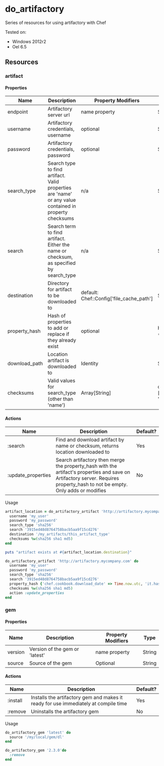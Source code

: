 # do_artifactory
Series of resources for using artifactory with Chef

Tested on:
* Windows 2012r2
* Oel 6.5

## Resources
### artifact
#### Properties

| Name | Description | Property Modifiers | Type
| ---- | ----------- | ------------------ | ----
|endpoint|Artifactory server url|name property|String
|username|Artifactory credentials, username|optional|String
|password|Artifactory credentials, password|optional|String
|search_type|Search type to find artifact. Valid properties are 'name' or any value contained in property checksums|n/a|String
|search|Search term to find artifact. Either the name or checksum, as specified by search_type|n/a| String
|destination|Directory for artifact to be downloaded to|default: Chef::Config['file_cache_path']|String
|property_hash|Hash of properties to add or replace if they already exist|optional|Hash{String => String}
|download_path|Location artifact is downloaded to|Identity|String
|checksums|Valid values for search_type (other than 'name')| Array[String]| default ['md5', 'sha1']

#### Actions

| Name | Description | Default?
| ---- | ----------- | --------
|:search|Find and download artifact by name or checksum, returns location downloaded to|Yes
|:update_properties|Search artifactory then merge the property_hash with the artifact's properties and save on Artifactory server. Requires property_hash to not be empty. Only adds or modifies|No

Usage

``` ruby
artifact_location = do_artifactory_artifact 'http://artifactory.mycompany.com' do
  username 'my_user'
  password 'my_password'
  search_type 'sha256'
  search '3915ed48d8764758bacb5aa9f15cd276'
  destination '/my_artifacts/this_artifact_type'
  checksums %w(sha256 sha1 md5)
end

puts "artifact exists at #{artifact_location.destination}"
```

```ruby
do_artifactory_artifact 'http://artifactory.mycompany.com' do
  username 'my_user'
  password 'my_password'
  search_type 'sha256'
  search '3915ed48d8764758bacb5aa9f15cd276'
  property_hash {'chef.cookbook.download_date' => Time.now.utc, 'it.hasbeen.downloaded' => 'true'}
  checksums %w(sha256 sha1 md5)
  action :update_properties
end
```

### gem
#### Properties

| Name | Description | Property Modifiers | Type
| ---- | ----------- | ------------------ | ----
|version|Version of the gem or 'latest'|name property| String
|source|Source of the gem|Optional|String

#### Actions

| Name | Description | Default?
| ---- | ----------- | --------
|:install|Installs the artifactory gem and makes it ready for use immediately at compile time|Yes
|:remove|Uninstalls the artifactory gem|No

Usage

```ruby
do_artifactory_gem 'latest' do
  source '/my/local/gem/dl'
end
```
```ruby
do_artifactory_gem '2.3.0'do
  :remove
end
```
